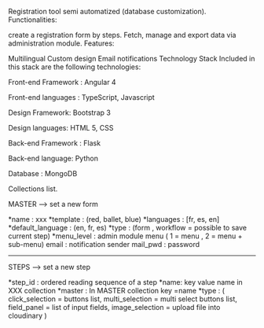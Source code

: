 Registration tool semi automatized (database customization). Functionalities:

create a registration form by steps.
Fetch, manage and export data via administration module.
Features:

Multilingual
Custom design
Email notifications
Technology Stack Included in this stack are the following technologies:

Front-end Framework : Angular 4

Front-end languages : TypeScript, Javascript

Design Framework: Bootstrap 3

Design languages: HTML 5, CSS

Back-end Framework : Flask

Back-end language: Python

Database : MongoDB

Collections list.

MASTER --> set a new form

*name : xxx 
*template : (red, ballet, blue) 
*languages : [fr, es, en] 
*default_language : (en, fr, es)
*type : (form , workflow = possible to save current step)
*menu_level : admin module menu ( 1 = menu , 2 = menu + sub-menu)
email : notification sender
mail_pwd : password 


-------------------------------------------------------------------------------------------------------------------
STEPS --> set a new step

*step_id : ordered reading sequence of a step 
*name: key value name in XXX collection 
*master : In MASTER collection key =name 
*type : ( click_selection = buttons list, multi_selection = multi select buttons list, field_panel = list of input fields, image_selection = upload file into cloudinary )

